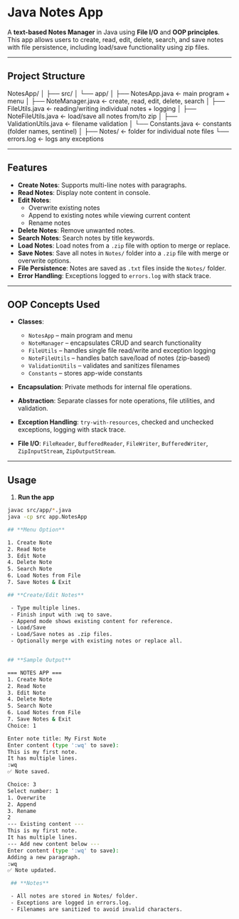 # Java Notes App

A **text-based Notes Manager** in Java using **File I/O** and **OOP principles**. This app allows users to create, read, edit, delete, search, and save notes with file persistence, including load/save functionality using zip files.

---

## **Project Structure**

NotesApp/
│
├── src/
│   └── app/
│       ├── NotesApp.java         ← main program + menu
│       ├── NoteManager.java      ← create, read, edit, delete, search
│       ├── FileUtils.java        ← reading/writing individual notes + logging
│       ├── NoteFileUtils.java    ← load/save all notes from/to zip
│       ├── ValidationUtils.java  ← filename validation
│       └── Constants.java        ← constants (folder names, sentinel)
│
├── Notes/                        ← folder for individual note files
└── errors.log                    ← logs any exceptions


---

## **Features**

- **Create Notes**: Supports multi-line notes with paragraphs.
- **Read Notes**: Display note content in console.
- **Edit Notes**:
  - Overwrite existing notes
  - Append to existing notes while viewing current content
  - Rename notes
- **Delete Notes**: Remove unwanted notes.
- **Search Notes**: Search notes by title keywords.
- **Load Notes**: Load notes from a `.zip` file with option to merge or replace.
- **Save Notes**: Save all notes in `Notes/` folder into a `.zip` file with merge or overwrite options.
- **File Persistence**: Notes are saved as `.txt` files inside the `Notes/` folder.
- **Error Handling**: Exceptions logged to `errors.log` with stack trace.

---

## **OOP Concepts Used**

- **Classes**:  
  - `NotesApp` – main program and menu  
  - `NoteManager` – encapsulates CRUD and search functionality  
  - `FileUtils` – handles single file read/write and exception logging  
  - `NoteFileUtils` – handles batch save/load of notes (zip-based)  
  - `ValidationUtils` – validates and sanitizes filenames  
  - `Constants` – stores app-wide constants  

- **Encapsulation**: Private methods for internal file operations.  
- **Abstraction**: Separate classes for note operations, file utilities, and validation.  
- **Exception Handling**: `try-with-resources`, checked and unchecked exceptions, logging with stack trace.  
- **File I/O**: `FileReader`, `BufferedReader`, `FileWriter`, `BufferedWriter`, `ZipInputStream`, `ZipOutputStream`.  

---

## **Usage**

1. **Run the app**
```bash
javac src/app/*.java
java -cp src app.NotesApp

## **Menu Option**

1. Create Note
2. Read Note
3. Edit Note
4. Delete Note
5. Search Note
6. Load Notes from File
7. Save Notes & Exit

## **Create/Edit Notes**

 - Type multiple lines.
 - Finish input with :wq to save.
 - Append mode shows existing content for reference.
 - Load/Save
 - Load/Save notes as .zip files.
 - Optionally merge with existing notes or replace all.


## **Sample Output**

=== NOTES APP ===
1. Create Note
2. Read Note
3. Edit Note
4. Delete Note
5. Search Note
6. Load Notes from File
7. Save Notes & Exit
Choice: 1

Enter note title: My First Note
Enter content (type ':wq' to save):
This is my first note.
It has multiple lines.
:wq
✅ Note saved.

Choice: 3
Select number: 1
1. Overwrite
2. Append
3. Rename
2
--- Existing content ---
This is my first note.
It has multiple lines.
--- Add new content below ---
Enter content (type ':wq' to save):
Adding a new paragraph.
:wq
✅ Note updated.

 ## **Notes**

 - All notes are stored in Notes/ folder.
 - Exceptions are logged in errors.log.
 - Filenames are sanitized to avoid invalid characters.